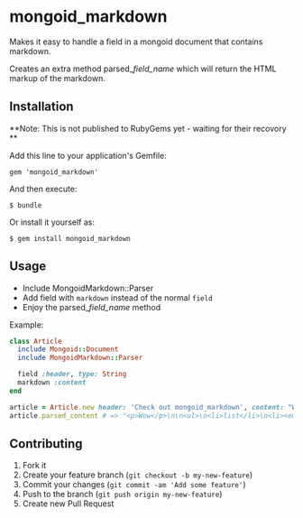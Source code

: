 # mongoid_markdown

Makes it easy to handle a field in a mongoid document that contains markdown.

Creates an extra method parsed_*field_name* which will return the HTML markup of the markdown.

## Installation

**Note: This is not published to RubyGems yet - waiting for their recovory **

Add this line to your application's Gemfile:

    gem 'mongoid_markdown'

And then execute:

    $ bundle

Or install it yourself as:

    $ gem install mongoid_markdown

## Usage

* Include MongoidMarkdown::Parser
* Add field with `markdown` instead of the normal `field`
* Enjoy the parsed_*field_name* method

Example:
```ruby
class Article
  include Mongoid::Document
  include MongoidMarkdown::Parser

  field :header, type: String
  markdown :content
end

article = Article.new header: 'Check out mongoid_markdown', content: "Wow\n\n* list\n* *items*"
article.parsed_content # => "<p>Wow</p>\n\n<ul>\n<li>list</li>\n<li><em>items</em></li>\n</ul>\n"
```

## Contributing

1. Fork it
2. Create your feature branch (`git checkout -b my-new-feature`)
3. Commit your changes (`git commit -am 'Add some feature'`)
4. Push to the branch (`git push origin my-new-feature`)
5. Create new Pull Request
